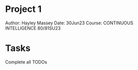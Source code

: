 # Project 1 

Author: Hayley Massey
Date: 30Jun23
Course: CONTINUOUS INTELLIGENCE 80/81SU23

# Tasks

Complete all TODOs